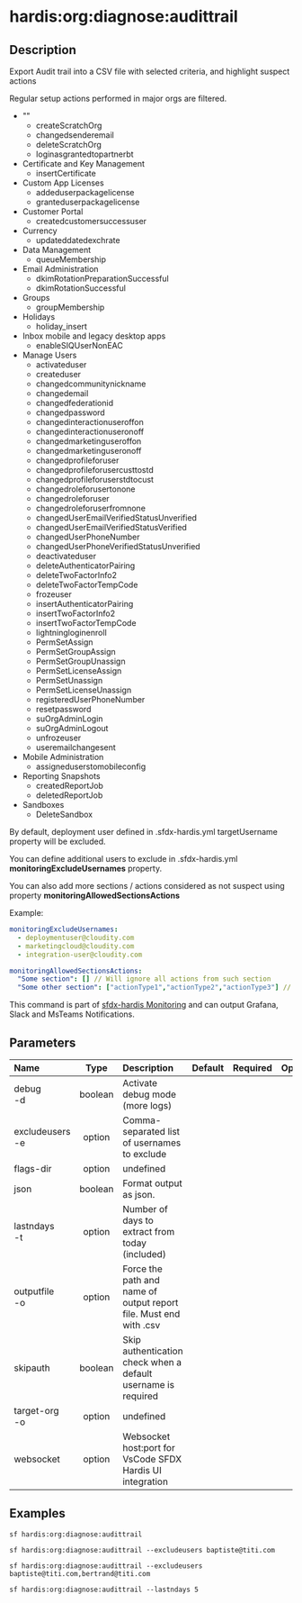 <!-- This file has been generated with command 'sf hardis:doc:plugin:generate'. Please do not update it manually or it may be overwritten -->
# hardis:org:diagnose:audittrail

## Description

Export Audit trail into a CSV file with selected criteria, and highlight suspect actions

Regular setup actions performed in major orgs are filtered.

- ""
  - createScratchOrg
  - changedsenderemail
  - deleteScratchOrg
  - loginasgrantedtopartnerbt
- Certificate and Key Management
  - insertCertificate
- Custom App Licenses
  - addeduserpackagelicense
  - granteduserpackagelicense
- Customer Portal
  - createdcustomersuccessuser
- Currency
  - updateddatedexchrate
- Data Management
  - queueMembership
- Email Administration
  - dkimRotationPreparationSuccessful
  - dkimRotationSuccessful
- Groups
  - groupMembership
- Holidays
  - holiday_insert
- Inbox mobile and legacy desktop apps
  - enableSIQUserNonEAC
- Manage Users
  - activateduser
  - createduser
  - changedcommunitynickname
  - changedemail
  - changedfederationid
  - changedpassword
  - changedinteractionuseroffon
  - changedinteractionuseronoff
  - changedmarketinguseroffon
  - changedmarketinguseronoff
  - changedprofileforuser
  - changedprofileforusercusttostd
  - changedprofileforuserstdtocust
  - changedroleforusertonone
  - changedroleforuser
  - changedroleforuserfromnone
  - changedUserEmailVerifiedStatusUnverified
  - changedUserEmailVerifiedStatusVerified
  - changedUserPhoneNumber
  - changedUserPhoneVerifiedStatusUnverified
  - deactivateduser
  - deleteAuthenticatorPairing
  - deleteTwoFactorInfo2
  - deleteTwoFactorTempCode
  - frozeuser
  - insertAuthenticatorPairing
  - insertTwoFactorInfo2
  - insertTwoFactorTempCode
  - lightningloginenroll
  - PermSetAssign
  - PermSetGroupAssign
  - PermSetGroupUnassign
  - PermSetLicenseAssign
  - PermSetUnassign
  - PermSetLicenseUnassign
  - registeredUserPhoneNumber
  - resetpassword
  - suOrgAdminLogin
  - suOrgAdminLogout
  - unfrozeuser
  - useremailchangesent
- Mobile Administration
  - assigneduserstomobileconfig
- Reporting Snapshots
  - createdReportJob
  - deletedReportJob
- Sandboxes
  - DeleteSandbox

By default, deployment user defined in .sfdx-hardis.yml targetUsername property will be excluded.

You can define additional users to exclude in .sfdx-hardis.yml **monitoringExcludeUsernames** property.

You can also add more sections / actions considered as not suspect using property **monitoringAllowedSectionsActions**

Example:

```yaml
monitoringExcludeUsernames:
  - deploymentuser@cloudity.com
  - marketingcloud@cloudity.com
  - integration-user@cloudity.com

monitoringAllowedSectionsActions:
  "Some section": [] // Will ignore all actions from such section
  "Some other section": ["actionType1","actionType2","actionType3"] // Will ignore only those 3 actions from section "Some other section". Other actions in the same section will be considered as suspect.
```

This command is part of [sfdx-hardis Monitoring](https://sfdx-hardis.cloudity.com/salesforce-monitoring-suspect-audit-trail/) and can output Grafana, Slack and MsTeams Notifications.


## Parameters

| Name                |  Type   | Description                                                       | Default | Required | Options |
|:--------------------|:-------:|:------------------------------------------------------------------|:-------:|:--------:|:-------:|
| debug<br/>-d        | boolean | Activate debug mode (more logs)                                   |         |          |         |
| excludeusers<br/>-e | option  | Comma-separated list of usernames to exclude                      |         |          |         |
| flags-dir           | option  | undefined                                                         |         |          |         |
| json                | boolean | Format output as json.                                            |         |          |         |
| lastndays<br/>-t    | option  | Number of days to extract from today (included)                   |         |          |         |
| outputfile<br/>-o   | option  | Force the path and name of output report file. Must end with .csv |         |          |         |
| skipauth            | boolean | Skip authentication check when a default username is required     |         |          |         |
| target-org<br/>-o   | option  | undefined                                                         |         |          |         |
| websocket           | option  | Websocket host:port for VsCode SFDX Hardis UI integration         |         |          |         |

## Examples

```shell
sf hardis:org:diagnose:audittrail
```

```shell
sf hardis:org:diagnose:audittrail --excludeusers baptiste@titi.com
```

```shell
sf hardis:org:diagnose:audittrail --excludeusers baptiste@titi.com,bertrand@titi.com
```

```shell
sf hardis:org:diagnose:audittrail --lastndays 5
```


